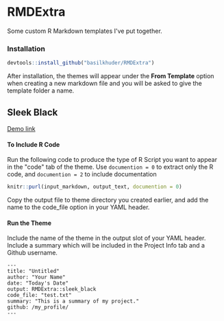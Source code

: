 # RMDExtra
Some custom R Markdown templates I've put together.

<h3>Installation</h3>

```r
devtools::install_github("basilkhuder/RMDExtra")
```

After installation, the themes will appear under the <b>From Template</b> option when creating a new markdown file and you will be asked to give the template folder a name. 

<h2>Sleek Black</h2>

[Demo link](https://basilkhuder.github.io/Sleek_Black.html)


<h4> To Include R Code </h4>

Run the following code to produce the type of R Script you want to appear in the "code" tab of the theme. Use ``` documention = 0 ``` to extract only the R code, and ``` documention = 2 ``` to include documentation


```r
knitr::purl(input_markdown, output_text, documention = 0)
```

Copy the output file to theme directory you created earlier, and add the name to the code_file option in your YAML header. 

<h4> Run the Theme </h4> 
Include the name of the theme in the output slot of your YAML header. Include a summary which will be included in the Project Info tab and a Github username.  

```
---
title: "Untitled"
author: "Your Name"
date: "Today's Date"
output: RMDExtra::sleek_black
code_file: "test.txt"
summary: "This is a summary of my project." 
github: /my_profile/
---
```
